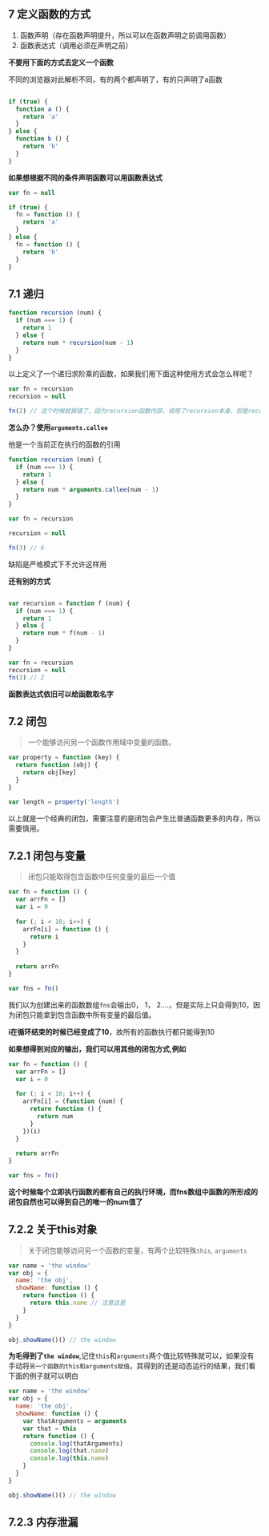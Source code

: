 ## 7 定义函数的方式

1. 函数声明（存在函数声明提升，所以可以在函数声明之前调用函数）
2. 函数表达式（调用必须在声明之前）

**不要用下面的方式去定义一个函数**

不同的浏览器对此解析不同，有的两个都声明了，有的只声明了a函数

``` javascript

if (true) {
  function a () {
    return 'a'
  }
} else {
  function b () {
    return 'b'
  }
}

```


**如果想根据不同的条件声明函数可以用函数表达式**

``` javascript
var fn = null

if (true) {
  fn = function () {
    return 'a'
  }
} else {
  fn = function () {
    return 'b'
  }
}

```

## 7.1 递归

``` javascript
function recursion (num) {
  if (num === 1) {
    return 1
  } else {
    return num * recursion(num - 1)        
  }
}

```
以上定义了一个递归求阶乘的函数，如果我们用下面这种使用方式会怎么样呢？

``` javascript
var fn = recursion
recursion = null

fn(2) // 这个时候就报错了，因为recursion函数内部，调用了recursion本身，但是recurtion已经被赋值为了null。


```
**怎么办？使用`arguments.callee`**

他是一个当前正在执行的函数的引用

``` javascript
function recursion (num) {
  if (num === 1) {
    return 1
  } else {
    return num * arguments.callee(num - 1)        
  }
}

var fn = recursion

recursion = null

fn(3) // 6

```
缺陷是严格模式下不允许这样用

**还有别的方式**

``` javascript

var recursion = function f (num) {
  if (num === 1) {
    return 1
  } else {
    return num * f(num - 1)
  }
}

var fn = recursion
recursion = null
fn(3) // 2
```

**函数表达式依旧可以给函数取名字**

## 7.2 闭包

> 一个能够访问另一个函数作用域中变量的函数。

``` javascript
var property = function (key) {
  return function (obj) {
    return obj[key]    
  }
}

var length = property('length')

```

以上就是一个经典的闭包，需要注意的是闭包会产生比普通函数更多的内存，所以需要慎用。


## 7.2.1 闭包与变量

> 闭包只能取得包含函数中任何变量的最后一个值


``` javascript
var fn = function () {
  var arrFn = []
  var i = 0
  
  for (; i < 10; i++) {
    arrFn[i] = function () {
      return i
    }
  }
  
  return arrFn
}

var fns = fn()
```

我们以为创建出来的函数数组`fns`会输出0， 1， 2....，但是实际上只会得到10，因为闭包只能拿到包含函数中所有变量的最后值。

**i在循环结束的时候已经变成了10**，故所有的函数执行都只能得到10


**如果想得到对应的输出，我们可以用其他的闭包方式,例如**


``` javascript
var fn = function () {
  var arrFn = []
  var i = 0
  
  for (; i < 10; i++) {
    arrFn[i] = (function (num) {
      return function () {
        return num
      }
    })(i)
  }
  
  return arrFn
}

var fns = fn()


```
**这个时候每个立即执行函数的都有自己的执行环境，而fns数组中函数的所形成的闭包自然也可以得到自己的唯一的num值了**


## 7.2.2 关于this对象

> 关于闭包能够访问另一个函数的变量，有两个比较特殊`this`, `arguments`

``` javascript
var name = 'the window'
var obj = {
  name: 'the obj',
  showName: function () {
    return function () {
      return this.name // 注意这里
    }
  }
}

obj.showName()() // the window
```

**为毛得到了`the window`**,记住`this`和`arguments`两个值比较特殊就可以，如果没有手动将`另一个函数的this和arguments赋值`，其得到的还是动态运行的结果，我们看下面的例子就可以明白


``` javascript
var name = 'the window'
var obj = {
  name: 'the obj',
  showName: function () {
    var thatArguments = arguments
    var that = this
    return function () {
      console.log(thatArguments)
      console.log(that.name)
      console.log(this.name) 
    }
  }
}

obj.showName()() // the window


```

## 7.2.3  内存泄漏

> 
